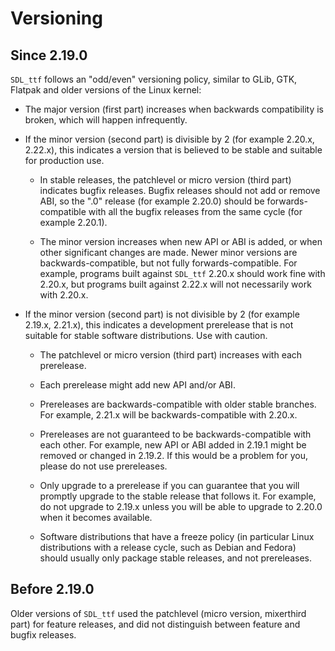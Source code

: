 # Versioning

## Since 2.19.0

`SDL_ttf` follows an "odd/even" versioning policy, similar to GLib, GTK, Flatpak
and older versions of the Linux kernel:

* The major version (first part) increases when backwards compatibility
    is broken, which will happen infrequently.

* If the minor version (second part) is divisible by 2
    (for example 2.20.x, 2.22.x), this indicates a version that
    is believed to be stable and suitable for production use.

    * In stable releases, the patchlevel or micro version (third part)
        indicates bugfix releases. Bugfix releases should not add or
        remove ABI, so the ".0" release (for example 2.20.0) should be
        forwards-compatible with all the bugfix releases from the
        same cycle (for example 2.20.1).

    * The minor version increases when new API or ABI is added, or when
        other significant changes are made. Newer minor versions are
        backwards-compatible, but not fully forwards-compatible.
        For example, programs built against `SDL_ttf` 2.20.x should work fine
        with 2.20.x, but programs built against 2.22.x will not necessarily
        work with 2.20.x.

* If the minor version (second part) is not divisible by 2
    (for example 2.19.x, 2.21.x), this indicates a development prerelease
    that is not suitable for stable software distributions.
    Use with caution.

    * The patchlevel or micro version (third part) increases with
        each prerelease.

    * Each prerelease might add new API and/or ABI.

    * Prereleases are backwards-compatible with older stable branches.
        For example, 2.21.x will be backwards-compatible with 2.20.x.

    * Prereleases are not guaranteed to be backwards-compatible with
        each other. For example, new API or ABI added in 2.19.1
        might be removed or changed in 2.19.2.
        If this would be a problem for you, please do not use prereleases.

    * Only upgrade to a prerelease if you can guarantee that you will
        promptly upgrade to the stable release that follows it.
        For example, do not upgrade to 2.19.x unless you will be able to
        upgrade to 2.20.0 when it becomes available.

    * Software distributions that have a freeze policy (in particular Linux
        distributions with a release cycle, such as Debian and Fedora)
        should usually only package stable releases, and not prereleases.

## Before 2.19.0

Older versions of `SDL_ttf` used the patchlevel (micro version,
mixerthird part) for feature releases, and did not distinguish between feature
and bugfix releases.
